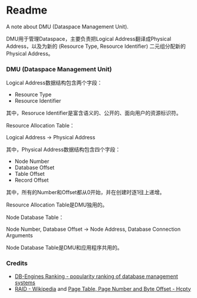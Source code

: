 # Readme
A note about DMU (Dataspace Management Unit).

DMU用于管理Dataspace，主要负责把Logical Address翻译成Physical Address，以及为新的 (Resource Type, Resource Identifier) 二元组分配新的Physical Address。

### DMU (Dataspace Management Unit)

Logical Address数据结构包含两个字段：
- Resource Type
- Resource Identifier

其中，Resoruce Identifier是富含语义的、公开的、面向用户的资源标识符。

Resource Allocation Table：

Logical Address -> Physical Address

其中，Physical Address数据结构包含四个字段：
- Node Number
- Database Offset
- Table Offset
- Record Offset

其中，所有的Number和Offset都从0开始，并在创建时逐1往上递增。

Resource Allocation Table是DMU独用的。

Node Database Table：

Node Number, Database Offset -> Node Address, Database Connection Arguments

Node Database Table是DMU和应用程序共用的。

### Credits
- [DB-Engines Ranking - popularity ranking of database management systems](https://db-engines.com/en/ranking)
- [RAID - Wikipedia](https://en.wikipedia.org/wiki/RAID) and [Page Table, Page Number and Byte Offset - Hcpty](https://github.com/hcpty/page-table-page-number-and-byte-offset)

